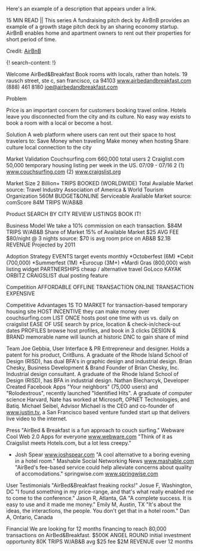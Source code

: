 Here's an example of a description that appears under a link.

15 MIN READ || This series A fundraising pitch deck by AirBnB provides an example of a growth stage pitch deck by an sharing economy startup. AirBnB enables home and apartment owners to rent out their properties for short period of time.

Credit: [AirBnB](https://www.airbnb.com/)


{! search-content: !}

Welcome
AirBed&Breakfast
Book rooms with locals, rather than hotels.
19 rausch street, ste c, san francisco, ca 94103 www.airbedandbreakfast.com (888) 461 8180 joe@airbedandbreakfast.com

Problem

Price is an important concern for customers booking travel online.
Hotels leave you disconnected from the city and its culture.
No easy way exists to book a room with a local or become a host.

Solution
A web platform where users can rent out their space to host travelers to:
Save Money when traveling
Make money when hosting
Share culture local connection to the city

Market Validation
Couchsurfing.com
660,000 total users 2
Craiglist.com
50,000 temporary housing listing per week in the US. 07/09 - 07/16 2
(1) www.couchsurfing.com
(2) www.craigslist.org

Market Size
2 Billion+
TRIPS BOOKED (WORLDWIDE)
Total Available Market
source: Travel Industry Association of America & World Tourism Organization
560M
BUDGET&ONLINE
Serviceable Available Market
source: comScore
84M
TRIPS W/AB&B

Product
SEARCH BY CITY 
REVIEW LISTINGS
BOOK IT!

Business Model
We take a 10% commission on each transaction.
$84M
TRIPS W/AB&B
Share of Market
15% of Available Market
$25
AVG FEE
$80/night @ 3 nights
source: $70 is avg room price on AB&B
$2.1B
REVENUE
Projected by 2011

Adoption Strategy
EVENTS
target events monthly
*Octoberfest (6M)
*Cebit (700,000)
*Summerfest (1M)
*Eurocup (3M+)
*Mardi Gras (800,000)
wish listing widget
PARTNERSHIPS
cheap / alternative travel
GoLoco
KAYAK
ORBITZ
CRAIGSLIST
dual posting feature

Competition
AFFORDABLE
OFFLINE TRANSACTION
ONLINE TRANSACTION
EXPENSIVE


Competitive Advantages
1S TO MARKET
for transaction-based temporary housing site
HOST INCENTIVE
they can make money over couchsurfing.com
LIST ONCE
hosts post one time with us vs. daily on craigslist
EASE OF USE
search by price, location & check-in/check-out dates
PROFILES
browse host profiles, and book in 3 clicks
DESIGN & BRAND
memorable name will launch at historic DNC to gain share of mind

Team
Joe Gebbia, User Interface & PR
Entrepreneur and designer. Holds a patent for his product, CritBuns. A graduate of the Rhode Island School of Design (RISD), has dual BFA's in graphic design and industrial design.
Brian Chesky, Business Development & Brand
Founder of Brian Chesky, Inc. Industrial design consultant. A graduate of the Rhode Island School of Design (RISD), has BFA in industrial design.
Nathan Blecharcyk, Developer
Created Facebook Apps "Your neighbors" (75,000 users) and "Rolodextrous", recently launched "Identified Hits". A graduate of computer science Harvard, Nate has worked at Microsoft, OPNET Technologies, and Batiq.
Michael Seibel, Advisor
Michael is the CEO and co-founder of www.justin.tv, a San Francisco based venture funded start up that delivers live video to the internet.

Press
"AirBed & Breakfast is a fun approach to couch surfing."
Webware Cool Web 2.0 Apps for everyone
www.webware.com
"Think of it as Craigslist meets Hotels.com, but a lot less creepy."
+ Josh Spear
www.joshspear.com
"A cool alternative to a boring evening in a hotel room."
Mashable Social Networking News
www.mashable.com
"AirBed's fee-based service could help alleviate concerns about quality of accomodations."
springwise.com
www.springwise.com


User Testimonials
"AirBed&Breakfast freaking rocks!"
Josue F, Washington, DC
"I found something in my price-range, and that's what really enabled me to come to the conference."
Jason R, Atlanta, GA
"A complete success. It is easy to use and it made me money."
Emily M, Austin, TX
"It's about the ideas, the interactions, the people. You don't get that in a hotel room."
Dan A, Ontario, Canada

Financial
We are looking for 12 months financing to reach 80,000 transactions on AirBed&Breakfast.
$500K 
ANGEL ROUND 
initial investment opportunity
80K 
TRIPS W/AB&B 
avg $25 fee
$2M 
REVENUE 
over 12 months
